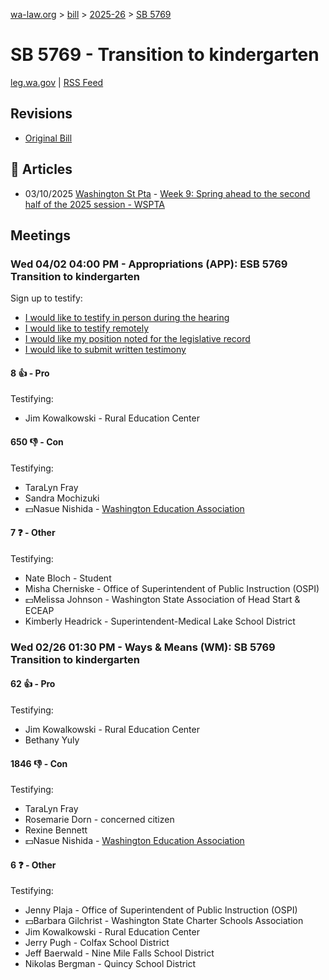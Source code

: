 [wa-law.org](/) > [bill](/bill/) > [2025-26](/bill/2025-26/) > [SB 5769](/bill/2025-26/sb/5769/)

# SB 5769 - Transition to kindergarten
[leg.wa.gov](https://app.leg.wa.gov/billsummary?BillNumber=5769&Year=2025&Initiative=false) | [RSS Feed](./rss.xml)

## Revisions
* [Original Bill](1/)

## 📰 Articles
* 03/10/2025 [Washington St Pta](/org/washington_st_pta/) - [Week 9: Spring ahead to the second half of the 2025 session - WSPTA](https://www.wastatepta.org/week-9-spring-ahead-to-the-second-half-of-the-2025-session/#:~:text=SB%205769)

## Meetings
### Wed 04/02 04:00 PM - Appropriations (APP): ESB 5769 Transition to kindergarten
Sign up to testify:
* [I would like to testify in person during the hearing](https://app.leg.wa.gov/csi/Testifier/Add?chamber=House&mId=33246&aId=166803&caId=26848&tId=1)
* [I would like to testify remotely](https://app.leg.wa.gov/csi/Testifier/Add?chamber=House&mId=33246&aId=166803&caId=26848&tId=2)
* [I would like my position noted for the legislative record](https://app.leg.wa.gov/csi/Testifier/Add?chamber=House&mId=33246&aId=166803&caId=26848&tId=3)
* [I would like to submit written testimony](https://app.leg.wa.gov/csi/Testifier/Add?chamber=House&mId=33246&aId=166803&caId=26848&tId=4)

#### 8 👍 - Pro
Testifying:
* Jim Kowalkowski - Rural Education Center

#### 650 👎 - Con
Testifying:
* TaraLyn Fray
* Sandra Mochizuki
* 💵Nasue Nishida - [Washington Education Association](/org/washington_education_association/)

#### 7 ❓ - Other
Testifying:
* Nate Bloch - Student
* Misha Cherniske - Office of Superintendent of Public Instruction (OSPI)
* 💵Melissa Johnson - Washington State Association of Head Start & ECEAP
* Kimberly Headrick - Superintendent-Medical Lake School District

### Wed 02/26 01:30 PM - Ways & Means (WM): SB 5769 Transition to kindergarten
#### 62 👍 - Pro
Testifying:
* Jim Kowalkowski - Rural Education Center
* Bethany Yuly

#### 1846 👎 - Con
Testifying:
* TaraLyn Fray
* Rosemarie Dorn - concerned citizen
* Rexine Bennett
* 💵Nasue Nishida - [Washington Education Association](/org/washington_education_association/)

#### 6 ❓ - Other
Testifying:
* Jenny Plaja - Office of Superintendent of Public Instruction (OSPI)
* 💵Barbara Gilchrist - Washington State Charter Schools Association
* Jim Kowalkowski - Rural Education Center
* Jerry Pugh - Colfax School District
* Jeff Baerwald - Nine Mile Falls School District
* Nikolas Bergman - Quincy School District
